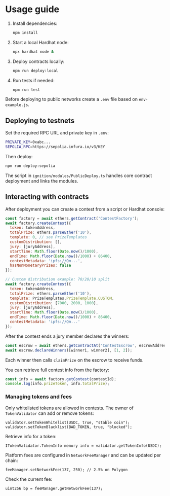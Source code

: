 # Usage guide

1. Install dependencies:
   ```bash
   npm install
   ```
2. Start a local Hardhat node:
   ```bash
   npx hardhat node &
   ```
3. Deploy contracts locally:
   ```bash
   npm run deploy:local
   ```
4. Run tests if needed:
   ```bash
   npm run test
   ```

Before deploying to public networks create a `.env` file based on `env-example.js`.

## Deploying to testnets

Set the required RPC URL and private key in `.env`:
```bash
PRIVATE_KEY=0xabc...
SEPOLIA_RPC=https://sepolia.infura.io/v3/KEY
```
Then deploy:
```bash
npm run deploy:sepolia
```

The script in `ignition/modules/PublicDeploy.ts` handles core contract deployment and links the modules.

## Interacting with contracts

After deployment you can create a contest from a script or Hardhat console:
```javascript
const factory = await ethers.getContract('ContestFactory');
await factory.createContest({
  token: tokenAddress,
  totalPrize: ethers.parseEther('10'),
  template: 0, // see PrizeTemplates
  customDistribution: [],
  jury: [juryAddress],
  startTime: Math.floor(Date.now()/1000),
  endTime: Math.floor(Date.now()/1000) + 86400,
  contestMetadata: 'ipfs://Qm...',
  hasNonMonetaryPrizes: false
});

// Custom distribution example: 70/20/10 split
await factory.createContest({
  token: tokenAddress,
  totalPrize: ethers.parseEther('10'),
  template: PrizeTemplates.PrizeTemplate.CUSTOM,
  customDistribution: [7000, 2000, 1000],
  jury: [juryAddress],
  startTime: Math.floor(Date.now()/1000),
  endTime: Math.floor(Date.now()/1000) + 86400,
  contestMetadata: 'ipfs://Qm...'
});
```

After the contest ends a jury member declares the winners:
```javascript
const escrow = await ethers.getContractAt('ContestEscrow', escrowAddress);
await escrow.declareWinners([winner1, winner2], [1, 2]);
```
Each winner then calls `claimPrize` on the escrow to receive funds.

You can retrieve full contest info from the factory:
```javascript
const info = await factory.getContest(contestId);
console.log(info.prizeToken, info.totalPrize);
```

### Managing tokens and fees

Only whitelisted tokens are allowed in contests. The owner of `TokenValidator`
can add or remove tokens:

```solidity
validator.setTokenWhitelist(USDC, true, "stable coin");
validator.setTokenBlacklist(BAD_TOKEN, true, "blocked");
```
Retrieve info for a token:
```solidity
ITokenValidator.TokenInfo memory info = validator.getTokenInfo(USDC);
```

Platform fees are configured in `NetworkFeeManager` and can be updated per
chain:

```solidity
feeManager.setNetworkFee(137, 250); // 2.5% on Polygon
```
Check the current fee:
```solidity
uint256 bp = feeManager.getNetworkFee(137);
```

